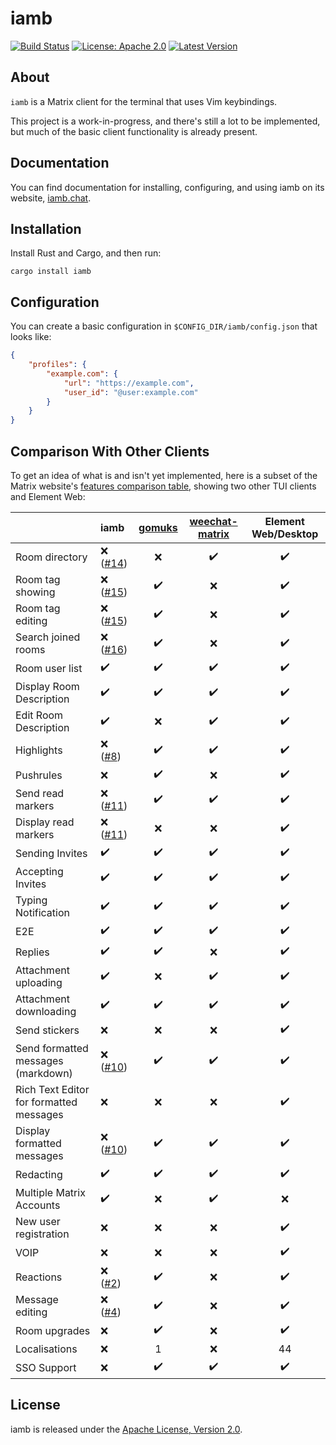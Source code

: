 # iamb

[![Build Status](https://github.com/ulyssa/iamb/workflows/CI/badge.svg)](https://github.com/ulyssa/iamb/actions?query=workflow%3ACI+)
[![License: Apache 2.0](https://img.shields.io/crates/l/iamb.svg?logo=apache)](https://crates.io/crates/iamb)
[![Latest Version](https://img.shields.io/crates/v/iamb.svg?logo=rust)](https://crates.io/crates/iamb)

## About

`iamb` is a Matrix client for the terminal that uses Vim keybindings.

This project is a work-in-progress, and there's still a lot to be implemented,
but much of the basic client functionality is already present.

## Documentation

You can find documentation for installing, configuring, and using iamb on its
website, [iamb.chat].

## Installation

Install Rust and Cargo, and then run:

```
cargo install iamb
```

## Configuration

You can create a basic configuration in `$CONFIG_DIR/iamb/config.json` that looks like:

```json
{
    "profiles": {
        "example.com": {
            "url": "https://example.com",
            "user_id": "@user:example.com"
        }
    }
}
```

## Comparison With Other Clients

To get an idea of what is and isn't yet implemented, here is a subset of the
Matrix website's [features comparison table][client-comparison-matrix], showing
two other TUI clients and Element Web:

|                                         | iamb        | [gomuks] | [weechat-matrix] | Element Web/Desktop |
| --------------------------------------- | :---------- | :------: | :--------------: | :-----------------: |
| Room directory                          | ❌  ([#14]) | ❌       | ✔️                | ✔️                   |
| Room tag showing                        | ❌  ([#15]) | ✔️        | ❌               | ✔️                   |
| Room tag editing                        | ❌  ([#15]) | ✔️        | ❌               | ✔️                   |
| Search joined rooms                     | ❌  ([#16]) | ✔️        | ❌               | ✔️                   |
| Room user list                          | ✔️           | ✔️        | ✔️                | ✔️                   |
| Display Room Description                | ✔️           | ✔️        | ✔️                | ✔️                   |
| Edit Room Description                   | ✔️           | ❌       | ✔️                | ✔️                   |
| Highlights                              | ❌  ([#8])  | ✔️        | ✔️                | ✔️                   |
| Pushrules                               | ❌          | ✔️        | ❌               | ✔️                   |
| Send read markers                       | ❌  ([#11]) | ✔️        | ✔️                | ✔️                   |
| Display read markers                    | ❌  ([#11]) | ❌       | ❌               | ✔️                   |
| Sending Invites                         | ✔️           | ✔️        | ✔️                | ✔️                   |
| Accepting Invites                       | ✔️           | ✔️        | ✔️                | ✔️                   |
| Typing Notification                     | ✔️           | ✔️        | ✔️                | ✔️                   |
| E2E                                     | ✔️           | ✔️        | ✔️                | ✔️                   |
| Replies                                 | ✔️           | ✔️        | ❌               | ✔️                   |
| Attachment uploading                    | ✔️           | ❌       | ✔️                | ✔️                   |
| Attachment downloading                  | ✔️           | ✔️        | ✔️                | ✔️                   |
| Send stickers                           | ❌          | ❌       | ❌               | ✔️                   |
| Send formatted messages (markdown)      | ❌  ([#10]) | ✔️        | ✔️                | ✔️                   |
| Rich Text Editor for formatted messages | ❌          | ❌       | ❌               | ✔️                   |
| Display formatted messages              | ❌  ([#10]) | ✔️        | ✔️                | ✔️                   |
| Redacting                               | ✔️           | ✔️        | ✔️                | ✔️                   |
| Multiple Matrix Accounts                | ✔️           | ❌       | ✔️                | ❌                  |
| New user registration                   | ❌          | ❌       | ❌               | ✔️                   |
| VOIP                                    | ❌          | ❌       | ❌               | ✔️                   |
| Reactions                               | ❌  ([#2])  | ✔️        | ❌               | ✔️                   |
| Message editing                         | ❌  ([#4])  | ✔️        | ❌               | ✔️                   |
| Room upgrades                           | ❌          | ✔️        | ❌               | ✔️                   |
| Localisations                           | ❌          | 1        | ❌               | 44                  |
| SSO Support                             | ❌          | ✔️        | ✔️                | ✔️                   |
                                                                                       
## License

iamb is released under the [Apache License, Version 2.0].

[Apache License, Version 2.0]: https://github.com/ulyssa/iamb/blob/master/LICENSE
[client-comparison-matrix]: https://matrix.org/clients-matrix/
[iamb.chat]: https://iamb.chat
[gomuks]: https://github.com/tulir/gomuks
[weechat-matrix]: https://github.com/poljar/weechat-matrix
[#2]: https://github.com/ulyssa/iamb/issues/2
[#3]: https://github.com/ulyssa/iamb/issues/3
[#4]: https://github.com/ulyssa/iamb/issues/4
[#5]: https://github.com/ulyssa/iamb/issues/5
[#6]: https://github.com/ulyssa/iamb/issues/6
[#7]: https://github.com/ulyssa/iamb/issues/7
[#8]: https://github.com/ulyssa/iamb/issues/8
[#9]: https://github.com/ulyssa/iamb/issues/9
[#10]: https://github.com/ulyssa/iamb/issues/10
[#11]: https://github.com/ulyssa/iamb/issues/11
[#12]: https://github.com/ulyssa/iamb/issues/12
[#13]: https://github.com/ulyssa/iamb/issues/13
[#14]: https://github.com/ulyssa/iamb/issues/14
[#15]: https://github.com/ulyssa/iamb/issues/15
[#16]: https://github.com/ulyssa/iamb/issues/16
